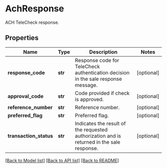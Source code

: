 # AchResponse

ACH TeleCheck response.
## Properties
Name | Type | Description | Notes
------------ | ------------- | ------------- | -------------
**response_code** | **str** | Response code for TeleCheck authentication decision in the sale response message. | [optional] 
**approval_code** | **str** | Code provided if check is approved. | [optional] 
**reference_number** | **str** | Reference number. | [optional] 
**preferred_flag** | **str** | Preferred flag. | [optional] 
**transaction_status** | **str** | Indicates the result of the requested authorization and is returned in the sale response. | [optional] 

[[Back to Model list]](../README.md#documentation-for-models) [[Back to API list]](../README.md#documentation-for-api-endpoints) [[Back to README]](../README.md)


